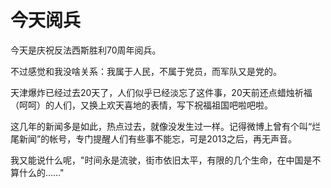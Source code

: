 # 今天阅兵

今天是庆祝反法西斯胜利70周年阅兵。

不过感觉和我没啥关系：我属于人民，不属于党员，而军队又是党的。

天津爆炸已经过去20天了，人们似乎已经淡忘了这件事，20天前还点蜡烛祈福（呵呵）的人们，又换上欢天喜地的表情，写下祝福祖国吧啦吧啦。

这几年的新闻多是如此，热点过去，就像没发生过一样。记得微博上曾有个叫“烂尾新闻”的帐号，专门提醒人们有些事不能忘，可是2013之后，再无声音。

我又能说什么呢，"时间永是流驶，街市依旧太平，有限的几个生命，在中国是不算什么的……"
